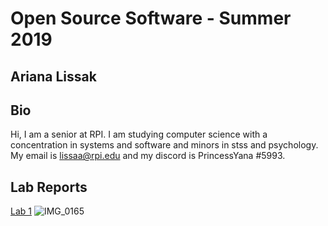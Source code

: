 # Open Source Software - Summer 2019
## Ariana Lissak

## Bio
Hi, I am a senior at RPI. I am studying computer science with a concentration in systems and software and minors in stss and psychology. My email is lissaa@rpi.edu and my discord is PrincessYana #5993.

## Lab Reports
[Lab 1](labs/lab-01/report.md)
![IMG_0165](https://user-images.githubusercontent.com/44532905/149560801-ae58aabf-e425-42b1-b472-bf628d0531fd.jpg)
